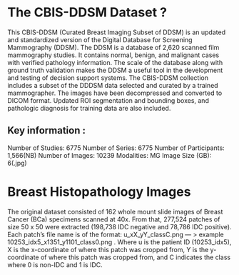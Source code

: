 # The CBIS-DDSM Dataset ? 
This CBIS-DDSM (Curated Breast Imaging Subset of DDSM) is an updated and standardized version of the Digital Database for Screening Mammography (DDSM). The DDSM is a database of 2,620 scanned film mammography studies. It contains normal, benign, and malignant cases with verified pathology information. The scale of the database along with ground truth validation makes the DDSM a useful tool in the development and testing of decision support systems. The CBIS-DDSM collection includes a subset of the DDDSM data selected and curated by a trained mammographer. The images have been decompressed and converted to DICOM format. Updated ROI segmentation and bounding boxes, and pathologic diagnosis for training data are also included.

## Key information :
Number of Studies: 6775
Number of Series: 6775
Number of Participants: 1,566(NB)
Number of Images: 10239
Modalities: MG
Image Size (GB): 6(.jpg)


# Breast Histopathology Images
The original dataset consisted of 162 whole mount slide images of Breast Cancer (BCa) specimens scanned at 40x. From that, 277,524 patches of size 50 x 50 were extracted (198,738 IDC negative and 78,786 IDC positive). Each patch’s file name is of the format: u_xX_yY_classC.png — > example 10253_idx5_x1351_y1101_class0.png . Where u is the patient ID (10253_idx5), X is the x-coordinate of where this patch was cropped from, Y is the y-coordinate of where this patch was cropped from, and C indicates the class where 0 is non-IDC and 1 is IDC.
